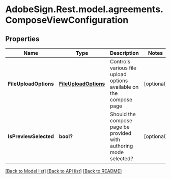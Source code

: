 # AdobeSign.Rest.model.agreements.ComposeViewConfiguration
## Properties

Name | Type | Description | Notes
------------ | ------------- | ------------- | -------------
**FileUploadOptions** | [**FileUploadOptions**](FileUploadOptions.md) | Controls various file upload options available on the compose page | [optional] 
**IsPreviewSelected** | **bool?** | Should the compose page be provided with authoring mode selected? | [optional] 

[[Back to Model list]](../README.md#documentation-for-models) [[Back to API list]](../README.md#documentation-for-api-endpoints) [[Back to README]](../README.md)

